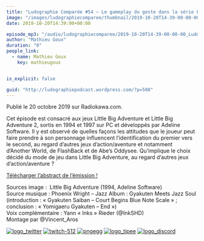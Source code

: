 ```yaml
---
title: "Ludographie Comparée #54 – Le gameplay du geste dans la série Little Big Adventure"
image: "/images/ludographiecomparee/thumbnail/2019-10-20T14-39-00-00-00_LudographieCompare54LegameplaydugestedanslasrieLittleBigAdventure.jpg"
date: 2019-10-20T14:39:00+00:00

episode_mp3: "/audio/ludographiecomparee/2019-10-20T14-39-00-00-00_LudographieCompare54LegameplaydugestedanslasrieLittleBigAdventure.mp3"
author: "Mathieu Goux"
duration: "0"
people_link: 
  - name: Mathieu Goux
    key: mathieugoux


is_explicit: false

guid: "http://ludographiepodcast.wordpress.com/?p=508"
---
```


<PodcastHeader/>

<!-- ECRIRE LA DESCRIPTION DE L'EPISODE SOUS CETTE LIGNE -->
<p>Publié le 20 octobre 2019 sur Radiokawa.com.</p>
<p>Cet épisode est consacré aux jeux Little Big Adventure et Little Big Adventure 2, sortis en 1994 et 1997 sur PC et développés par Adeline Software. Il y est observé de quelles façons les attitudes que le joueur peut faire prendre à son personnage influencent l’identification du premier vers le second, au regard d’autres jeux d’action/aventure et notamment d’Another World, de FlashBack et de Abe’s Oddysee. Qu’implique le choix décidé du mode de jeu dans Little Big Adventure, au regard d’autres jeux d’action/aventure ?</p>
<p><a title="LC54-abstract" href="/resources/ludographiecomparee/2019-10-20T14-39-00-00-00_LudographieCompare54LegameplaydugestedanslasrieLittleBigAdventure/lc54-abstract.pdf" rel="nofollow">Télécharger l’abstract de l’émission !</a></p>
<p></p>
<a href="" rel="nofollow"></a>
 
<p>Sources image :&nbsp; Little Big Adventure (1994, Adeline Software)<br>
Source musique : Phoenix Wright – Jazz Album : Gyakuten Meets Jazz Soul (introduction : «&nbsp;Gyakuten Saiban – Court Begins Blue Note Scale&nbsp;» ; conclusion : «&nbsp;Yomigaeru Gyakuten – End&nbsp;»)<br>
Voix complémentaire : Yann «&nbsp;Inks&nbsp;» Rieder (@InkSHD)<br>
Montage par&nbsp;@Vincent_Aros</p>


<tr>
<td><a href="https://twitter.com/Gouximan" rel="nofollow"><img src="/resources/ludographiecomparee/2019-10-20T14-39-00-00-00_LudographieCompare54LegameplaydugestedanslasrieLittleBigAdventure/logo_twitter-1.png" alt="logo_twitter"></a></td>
<td><a href="https://www.twitch.tv/mathieugoux" rel="nofollow"><img src="/resources/ludographiecomparee/2019-10-20T14-39-00-00-00_LudographieCompare54LegameplaydugestedanslasrieLittleBigAdventure/twitch-512-1.png" alt="twitch-512"></a></td>
<td><a href="https://www.youtube.com/user/MattTheFatalifieur/videos" rel="nofollow"><img src="/resources/ludographiecomparee/2019-10-20T14-39-00-00-00_LudographieCompare54LegameplaydugestedanslasrieLittleBigAdventure/pngegg.png" alt="pngegg"></a></td>
<td><a href="http://fr.tipeee.com/calvinball" rel="nofollow"><img src="/resources/ludographiecomparee/2019-10-20T14-39-00-00-00_LudographieCompare54LegameplaydugestedanslasrieLittleBigAdventure/logo_tipee-1.png" alt="logo_tipee"></a></td>
<td><a href="https://discord.com/invite/4RnA9v7" rel="nofollow"><img src="/resources/ludographiecomparee/2019-10-20T14-39-00-00-00_LudographieCompare54LegameplaydugestedanslasrieLittleBigAdventure/logo_discord-1.png" alt="logo_discord"></a></td>
</tr>




